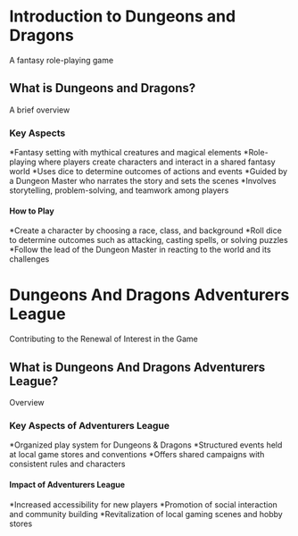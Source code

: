 
# Introduction to Dungeons and Dragons
A fantasy role-playing game

## What is Dungeons and Dragons?
A brief overview

### Key Aspects
*Fantasy setting with mythical creatures and magical elements
*Role-playing where players create characters and interact in a shared fantasy world
*Uses dice to determine outcomes of actions and events
*Guided by a Dungeon Master who narrates the story and sets the scenes
*Involves storytelling, problem-solving, and teamwork among players

#### How to Play
*Create a character by choosing a race, class, and background
*Roll dice to determine outcomes such as attacking, casting spells, or solving puzzles
*Follow the lead of the Dungeon Master in reacting to the world and its challenges

# Dungeons And Dragons Adventurers League
Contributing to the Renewal of Interest in the Game

## What is Dungeons And Dragons Adventurers League?
Overview

### Key Aspects of Adventurers League
*Organized play system for Dungeons & Dragons
*Structured events held at local game stores and conventions
*Offers shared campaigns with consistent rules and characters

#### Impact of Adventurers League
*Increased accessibility for new players
*Promotion of social interaction and community building
*Revitalization of local gaming scenes and hobby stores

